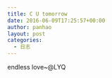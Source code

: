```yaml
---
title: C U tomorrow
date: 2016-06-09T17:25:57+00:00
author: panhao
layout: post
categories:
  - 日志
---
```

endless love~@LYQ